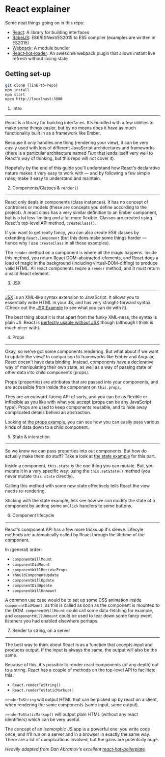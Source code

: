 
React explainer
=====================


Some neat things going on in this repo:

- [React](https://facebook.github.io/react/): A library for building interfaces
- [BabelJS](https://babeljs.io): ES6/ESNext/ES2015 to ES5 compiler (examples are written in ES2015)
- [Webpack](http://webpack.github.io): A module bundler
- [React-hot-loader](https://gaearon.github.io/react-hot-loader/): An awesome webpack plugin that allows instant live refresh without losing state


Getting set-up
--------------

```bash
git clone {link-to-repo}
npm install
npm start
open http://localhost:3000
```


1. Intro
---------------------

React is a library for building interfaces. It's bundled with a few utilities to make some things easier, but by no means does it have as much functionality built in as a framework like Ember.

Because it only handles one thing (rendering your view), it can be very easily used with lots of different JavaScript architectures and frameworks (there is a particular architecture named _Flux_ that lends itself very well to React's way of thinking, but this repo will not cover it).

Hopefully by the end of this guide you'll understand how React's declarative nature makes it very easy to work with — and by following a few simple rules, make it easy to understand and maintain.


2. Components/Classes & `render()`
----------------------------------

React only deals in components (class instances). It has no concept of controllers or models (these are concepts you define according to the project). A react class has a very similar definition to an Ember component, but is a lot less limiting and a lot more flexible. Classes are created using React's top-level API method, `createClass()`.

If you want to get really fancy, you can also create ES6 classes by extending `React.Component` (but this does make some things harder — hence why I use `createClass` in all these examples).

The `render` method on a component is where all the magic happens. Inside this method, you return React DOM-abstracted-elements, and React does a load of magic in the background (including virtual-DOM-diffing) to produce valid HTML. All react components reqire a `render` method, and it must return a valid React element.

3. JSX
------

[JSX](https://facebook.github.io/jsx/) is an XML-like syntax extension to JavaScript. It allows you to essentially write HTML in your JS, and has very straight-forward syntax. (Check out the [JSX Example](https://github.com/iest/react-explainer/blob/master/scripts/JSXExample.js) to see what you can do with it).

The best thing about it is that apart from the funky XML-ness, the syntax is plain JS. React is [perfectly usable without JSX](https://github.com/iest/react-explainer/blob/master/scripts/NonJSXExample.js) though (although I think is much nicer with).


4. Props
--------

Okay, so we've got some components rendering. But what about if we want to update the view? In comparison to frameworks like Ember and Angular, React doesn't have data binding. Instead, components have a declerative way of manipulating their own state, as well as a way of passing state or other data into child components (props).

Props (properties) are attributes that are passed into your components, and are accessible from inside the component on `this.props`.

They are an outward-facing API of sorts, and you can be as flexible or inflexible as you like with what you accept (props can be any JavaScript type). Props are used to keep components reusable, and to hide away complicated details behind an abstraction.

Looking at [the props example](https://github.com/iest/react-explainer/blob/master/scripts/PropsExample.js), you can see how you can easily pass various kinds of data down to a child component.


5. State & interaction
----------------------

So we know we can pass properties into out components. But how do actually make them do stuff? Take a look at [the state example](https://github.com/iest/react-explainer/blob/master/scripts/StateExample.js) for this part.

Inside a component, `this.state` is the one thing you can mutate. But, you mutate it in a very specific way: using the `this.setState()` method (you never mutate `this.state` directly).

Calling this method with some new state effectively tells React the view needs re-rendering.

Sticking with the state example, lets see how we can modify the state of a component by adding some `onClick` handlers to some buttons.


6. Component lifecycle
----------------------

React's component API has a few more tricks up it's sleeve. Lifecyle methods are automatically called by React through the lifetime of the component.

In (general) order:

- `componentWillMount`
- `componentDidMount`
- `componentWillRecieveProps`
- `shouldComponentUpdate`
- `componentWillUpdate`
- `componentDidUpdate`
- `componentWillUnmount`

A common use case would be to set up some CSS animation inside `componentDidMount`, as this is called as soon as the component is mounted to the DOM. `componentWillMount` could call some data-fetching for example, and `componentWillUnmount` could be used to tear down some fancy event listeners you had enabled elsewhere perhaps.


7. Render to string, on a server
--------------------------------

The best way to think about React is as a function that accepts input and produces output. If the input is always the same, the output will also be the same.

Because of this, it's possible to render react components (of any depth) out to a string. React has a couple of methods on the top-level API to facilitate this:

- `React.renderToString()`
- `React.renderToStaticMarkup()`

`renderToString` will output HTML that can be picked up by react on a client, when rendering the same components (same input, same output).

`renderToStaticMarkup()` will output plain HTML (without any react identifiers) which can be very useful.

The concept of an _isomorphic_ JS app is a powerful one: you write code once, and it'll run on a server and in a browser in exactly the same way. There are a lot of complications involved, but the gains are potentially huge.


_Heavily adapted from Dan Abramov's excellent [react-hot-boilerplate](https://github.com/gaearon/react-hot-boilerplate)._
